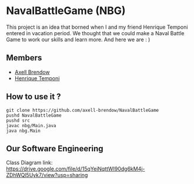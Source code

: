 # NavalBattleGame (NBG)
This project is an idea that borned when I and my friend Henrique Temponi entered in vacation period. We thought that we could make a Naval Battle Game to work our skills and learn more. And here we are : )

## Members

- [Axell Brendow](https://github.com/axell-brendow)
- [Henrique Temponi](https://github.com/Henrique-Temponi)

## How to use it ?

````shell script
git clone https://github.com/axell-brendow/NavalBattleGame
pushd NavalBattleGame
pushd src
javac nbg/Main.java
java nbg.Main

````

## Our Software Engineering

Class Diagram link: https://drive.google.com/file/d/15qYeiNqttWI90dg6kM4j-ZDhWQl5Uyk7/view?usp=sharing
